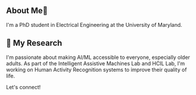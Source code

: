 ## About Me👋

I'm a PhD student in Electrical Engineering at the University of Maryland.

## 🔭 My Research

I'm passionate about making AI/ML accessible to everyone, especially older adults. As part of the Intelligent Assistive Machines Lab and HCIL Lab, I'm working on Human Activity Recognition systems to improve their quality of life.

Let's connect!

<!--
**h-khayami/h-khayami** is a ✨ _special_ ✨ repository because its `README.md` (this file) appears on your GitHub profile.

Here are some ideas to get you started:

- 🔭 I’m currently working on ...
- 🌱 I’m currently learning ...
- 👯 I’m looking to collaborate on ...
- 🤔 I’m looking for help with ...
- 💬 Ask me about ...
- 📫 How to reach me: ...
- 😄 Pronouns: ...
- ⚡ Fun fact: ...
-->
